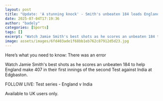 ```yaml
---
layout: post
title: "Update: 'A stunning knock' - Smith's unbeaten 184 leads England fightback"
date: 2025-07-04T17:19:36
author: "badely"
categories: [Sports]
tags: []
excerpt: "Watch Jamie Smith's best shots as he scores an unbeaten 184 to help England make 407 in their first innings of the second Test against India at Edgbas"
image: assets/images/6fd403ade1f68bb1eb762c87912d5d23.jpg
---
```


Here’s what you need to know: There was an error

Watch Jamie Smith's best shots as he scores an unbeaten 184 to help England make 407 in their first innings of the second Test against India at Edgbaston.

FOLLOW LIVE: Test series - England v India

Available to UK users only.


